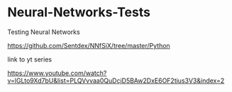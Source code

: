 # Neural-Networks-Tests
Testing Neural Networks

https://github.com/Sentdex/NNfSiX/tree/master/Python

link to yt series

https://www.youtube.com/watch?v=lGLto9Xd7bU&list=PLQVvvaa0QuDcjD5BAw2DxE6OF2tius3V3&index=2
